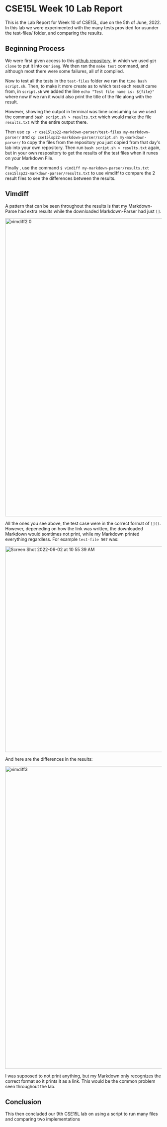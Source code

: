 # CSE15L Week 10 Lab Report
This is the Lab Report for Week 10 of CSE15L, due on the 5th of June, 2022. In this lab we were experimented with the many tests provided for usunder the test-files/ folder, and comparing the results.

## Beginning Process

We were first given access to this [github repository](https://github.com/nidhidhamnani/markdown-parser), in which we used `git clone` to put it into our `ieng`. We then ran the `make test` command, and although most there were some failures, all of it compiled. 

Now to test all the tests in the `test-files` folder we ran the `time bash script.sh`. Then, to make it more create as to which test each result came from, in `script.sh` we added the line `echo "Test file name is: ${file}"` where now if we ran it would also print the title of the file along with the result. 

However, showing the outpot in terminal was time consuming so we used the command `bash script.sh > results.txt` which would make the file `results.txt` with the entire output there.

Then use `cp -r cse15lsp22-markdown-parser/test-files my-markdown-parser/` and `cp cse15lsp22-markdown-parser/script.sh my-markdown-parser/` to copy the files from the repository you just copied from that day's lab into your own repository. Then run `bash script.sh > results.txt` again, but in your own respository to get the results of the test files when it runes on your Markdown File.

Finally , use the command `$ vimdiff my-markdown-parser/results.txt cse15lsp22-markdown-parser/results.txt` to use vimdiff to compare the 2 result files to see the differences between the results.

## Vimdiff 

A pattern that can be seen throughout the results is that my Markdown-Parse had extra results while the downloaded Markdown-Parser had just `[]`. 

<img width="960" alt="vimdiff2 0" src="https://user-images.githubusercontent.com/103228539/171694796-ac028fcb-6bc0-487b-a316-3faeebbbc436.png">

All the ones you see above, the test case were in the correct format of `[]()`. However, depeneding on how the link was written, the downloaded Markdown would somtimes not print, while my Markdown printed everything regardless. For example `test-file 567` was: 

<img width="663" alt="Screen Shot 2022-06-02 at 10 55 39 AM" src="https://user-images.githubusercontent.com/103228539/171695624-2720d551-c325-4bf4-bf26-0718b81b0f8b.png">

And here are the differences in the results:

<img width="975" alt="vimdiff3" src="https://user-images.githubusercontent.com/103228539/171695760-8d457130-45e8-43be-97b1-f1559bc4475b.png">

I was supoosed to not print anything, but my Markdown only recognizes the correct format so it prints it as a link. This would be the common problem seen throughout the lab.

## Conclusion

This then concluded our 9th CSE15L lab on using a script to run many files and comparing two implementations
